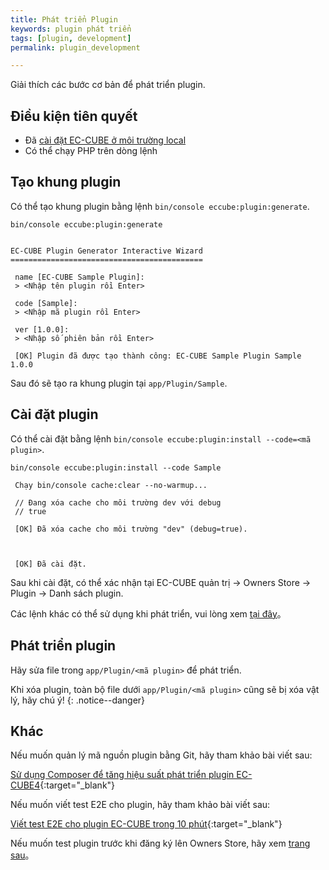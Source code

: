 ```yaml
---
title: Phát triển Plugin
keywords: plugin phát triển
tags: [plugin, development]
permalink: plugin_development

---
```


Giải thích các bước cơ bản để phát triển plugin.

## Điều kiện tiên quyết

- Đã [cài đặt EC-CUBE ở môi trường local](/quickstart/install#cui%E3%81%A7%E3%82%A4%E3%83%B3%E3%82%B9%E3%83%88%E3%83%BC%E3%83%AB%E3%81%99%E3%82%8B)
- Có thể chạy PHP trên dòng lệnh

## Tạo khung plugin

Có thể tạo khung plugin bằng lệnh `bin/console eccube:plugin:generate`.

```shell
bin/console eccube:plugin:generate


EC-CUBE Plugin Generator Interactive Wizard
===========================================

 name [EC-CUBE Sample Plugin]:
 > <Nhập tên plugin rồi Enter>

 code [Sample]:
 > <Nhập mã plugin rồi Enter>

 ver [1.0.0]:
 > <Nhập số phiên bản rồi Enter>

 [OK] Plugin đã được tạo thành công: EC-CUBE Sample Plugin Sample 1.0.0
```

Sau đó sẽ tạo ra khung plugin tại `app/Plugin/Sample`.

## Cài đặt plugin

Có thể cài đặt bằng lệnh `bin/console eccube:plugin:install --code=<mã plugin>`.

```shell
bin/console eccube:plugin:install --code Sample

 Chạy bin/console cache:clear --no-warmup...

 // Đang xóa cache cho môi trường dev với debug
 // true

 [OK] Đã xóa cache cho môi trường "dev" (debug=true).



 [OK] Đã cài đặt.
```

Sau khi cài đặt, có thể xác nhận tại EC-CUBE quản trị → Owners Store → Plugin → Danh sách plugin.

Các lệnh khác có thể sử dụng khi phát triển, vui lòng xem [tại đây](/quickstart/cli#ec-cube%E3%81%8C%E6%8F%90%E4%BE%9B%E3%81%97%E3%81%A6%E3%81%84%E3%82%8B%E3%82%B3%E3%83%9E%E3%83%B3%E3%83%89)。

## Phát triển plugin

Hãy sửa file trong `app/Plugin/<mã plugin>` để phát triển.

Khi xóa plugin, toàn bộ file dưới `app/Plugin/<mã plugin>` cũng sẽ bị xóa vật lý, hãy chú ý!
{: .notice--danger}

## Khác

Nếu muốn quản lý mã nguồn plugin bằng Git, hãy tham khảo bài viết sau:

[Sử dụng Composer để tăng hiệu suất phát triển plugin EC-CUBE4](https://zenn.dev/nanasess/articles/ec-cube4-plugin-development){:target="_blank"}

Nếu muốn viết test E2E cho plugin, hãy tham khảo bài viết sau:

[Viết test E2E cho plugin EC-CUBE trong 10 phút](https://zenn.dev/nanasess/articles/ec-cube-plugin-e2etesting-in-10mins){:target="_blank"}

Nếu muốn test plugin trước khi đăng ký lên Owners Store, hãy xem [trang sau](/plugin_mock_package_api)。

